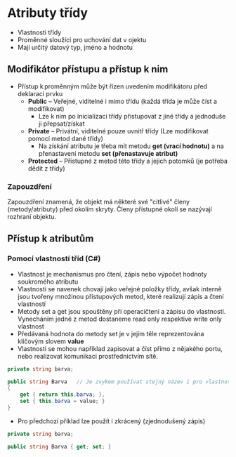 # Atributy třídy
* Vlastnosti třídy
* Proměnné sloužící pro uchování dat v ojektu
* Mají určitý datový typ, jméno a hodnotu

## Modifikátor přístupu a přístup k nim
* Přístup k proměnným může být řízen uvedením modifikátoru před deklaraci prvku 
  - **Public** – Veřejné, viditelné i mimo třídu (každá třída je může číst a modifikovat)
    - Lze k nim po inicializaci třídy přistupovat z jiné třídy a jednoduše ji přepsat/získat
  - **Private** – Privátní, viditelné pouze uvnitř třídy (Lze modifikovat pomocí metod dané třídy)
    - Na získání atributu je třeba mít metodu **get (vrací hodnotu)** a na přenastavení metodu **set (přenastavuje atribut)**
  - **Protected** – Přistupné z metod této třídy a jejich potomků (je potřeba dědit z třídy)

### Zapouzdření
Zapouzdření znamená, že objekt má některé své "citlivé" členy (metody/atributy) před okolím skryty. Členy přístupné okolí se nazývají rozhraní objektu. 

## Přístup k atributům 
### Pomocí vlastností tříd (C#)
- Vlastnost je mechanismus pro čtení, zápis nebo výpočet hodnoty soukromého atributu
- Vlastnosti  se  navenek  chovají  jako  veřejné  položky  třídy,  avšak  interně  jsou  tvořeny  množinou přístupových metod, které realizují zápis a čtení vlastností
- Metody set a get jsou spouštěny při operacičtení a zápisu do vlastností. Vynecháním jedné z metod dostaneme read  only  respektive  write  only  vlastnost
- Předávaná  hodnota  do  metody set  je  v  jejím  těle  reprezentována klíčovým slovem **value**
- Vlastnosti se mohou například zapisovat a číst přímo z nějakého portu, nebo realizovat komunikaci prostřednictvím sítě.


```cs
private string barva;

public string Barva   // Je zvykem používat stejný název i pro vlastnost, ale vlastnost začínat velkým písmenem
{
    get { return this.barva; },
    set { this.barva = value; }
}
```

- Pro předchozí příklad lze použít i zkrácený (zjednodušený zápis)
```cs
private string barva;

public string Barva { get; set; }
```
